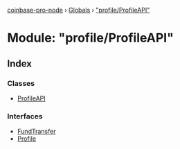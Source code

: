 [coinbase-pro-node](../README.md) › [Globals](../globals.md) › ["profile/ProfileAPI"](_profile_profileapi_.md)

# Module: "profile/ProfileAPI"

## Index

### Classes

- [ProfileAPI](../classes/_profile_profileapi_.profileapi.md)

### Interfaces

- [FundTransfer](../interfaces/_profile_profileapi_.fundtransfer.md)
- [Profile](../interfaces/_profile_profileapi_.profile.md)
